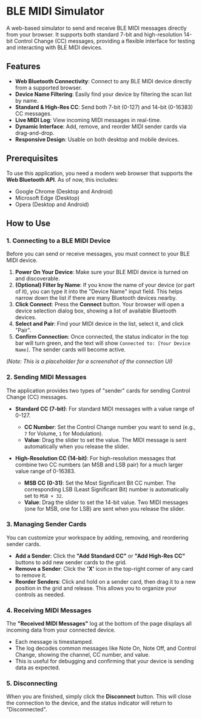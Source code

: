 # BLE MIDI Simulator

A web-based simulator to send and receive BLE MIDI messages directly from your browser. It supports both standard 7-bit and high-resolution 14-bit Control Change (CC) messages, providing a flexible interface for testing and interacting with BLE MIDI devices.

## Features

- **Web Bluetooth Connectivity**: Connect to any BLE MIDI device directly from a supported browser.
- **Device Name Filtering**: Easily find your device by filtering the scan list by name.
- **Standard & High-Res CC**: Send both 7-bit (0-127) and 14-bit (0-16383) CC messages.
- **Live MIDI Log**: View incoming MIDI messages in real-time.
- **Dynamic Interface**: Add, remove, and reorder MIDI sender cards via drag-and-drop.
- **Responsive Design**: Usable on both desktop and mobile devices.

## Prerequisites

To use this application, you need a modern web browser that supports the **Web Bluetooth API**. As of now, this includes:
- Google Chrome (Desktop and Android)
- Microsoft Edge (Desktop)
- Opera (Desktop and Android)

## How to Use

### 1. Connecting to a BLE MIDI Device

Before you can send or receive messages, you must connect to your BLE MIDI device.

1.  **Power On Your Device**: Make sure your BLE MIDI device is turned on and discoverable.
2.  **(Optional) Filter by Name**: If you know the name of your device (or part of it), you can type it into the "Device Name" input field. This helps narrow down the list if there are many Bluetooth devices nearby.
3.  **Click Connect**: Press the **Connect** button. Your browser will open a device selection dialog box, showing a list of available Bluetooth devices.
4.  **Select and Pair**: Find your MIDI device in the list, select it, and click "Pair".
5.  **Confirm Connection**: Once connected, the status indicator in the top bar will turn green, and the text will show `Connected to: [Your Device Name]`. The sender cards will become active.

 *(Note: This is a placeholder for a screenshot of the connection UI)*

### 2. Sending MIDI Messages

The application provides two types of "sender" cards for sending Control Change (CC) messages.

-   **Standard CC (7-bit)**: For standard MIDI messages with a value range of 0-127.
    -   **CC Number**: Set the Control Change number you want to send (e.g., `7` for Volume, `1` for Modulation).
    -   **Value**: Drag the slider to set the value. The MIDI message is sent automatically when you release the slider.

-   **High-Resolution CC (14-bit)**: For high-resolution messages that combine two CC numbers (an MSB and LSB pair) for a much larger value range of 0-16383.
    -   **MSB CC (0-31)**: Set the Most Significant Bit CC number. The corresponding LSB (Least Significant Bit) number is automatically set to `MSB + 32`.
    -   **Value**: Drag the slider to set the 14-bit value. Two MIDI messages (one for MSB, one for LSB) are sent when you release the slider.

### 3. Managing Sender Cards

You can customize your workspace by adding, removing, and reordering sender cards.

-   **Add a Sender**: Click the **"Add Standard CC"** or **"Add High-Res CC"** buttons to add new sender cards to the grid.
-   **Remove a Sender**: Click the **'X'** icon in the top-right corner of any card to remove it.
-   **Reorder Senders**: Click and hold on a sender card, then drag it to a new position in the grid and release. This allows you to organize your controls as needed.

### 4. Receiving MIDI Messages

The **"Received MIDI Messages"** log at the bottom of the page displays all incoming data from your connected device.

-   Each message is timestamped.
-   The log decodes common messages like Note On, Note Off, and Control Change, showing the channel, CC number, and value.
-   This is useful for debugging and confirming that your device is sending data as expected.

### 5. Disconnecting

When you are finished, simply click the **Disconnect** button. This will close the connection to the device, and the status indicator will return to "Disconnected".
